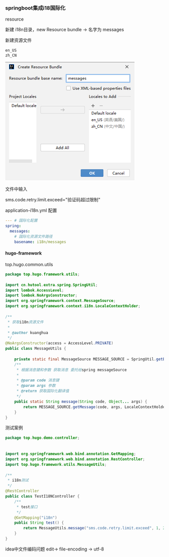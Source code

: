 ### springboot集成i18国际化

resource 

新建 i18n目录，new  Resource bundle  ->  名字为 messages

新建资源文件

```
en_US
zh_CN
```

![1692264640288](assets/1692264640288.png)



文件中输入

sms.code.retry.limit.exceed="验证码超过限制"



application-i18n.yml 配置 

```yml
--- # 国际化配置
spring:
  messages:
    # 国际化资源文件路径
    basename: i18n/messages
```



#### hugo-framework

top.hugo.common.utils

```java
package top.hugo.framework.utils;

import cn.hutool.extra.spring.SpringUtil;
import lombok.AccessLevel;
import lombok.NoArgsConstructor;
import org.springframework.context.MessageSource;
import org.springframework.context.i18n.LocaleContextHolder;

/**
 * 获取i18n资源文件
 *
 * @author kuanghua
 */
@NoArgsConstructor(access = AccessLevel.PRIVATE)
public class MessageUtils {

    private static final MessageSource MESSAGE_SOURCE = SpringUtil.getBean(MessageSource.class);
    /**
     * 根据消息键和参数 获取消息 委托给spring messageSource
     *
     * @param code 消息键
     * @param args 参数
     * @return 获取国际化翻译值
     */
    public static String message(String code, Object... args) {
        return MESSAGE_SOURCE.getMessage(code, args, LocaleContextHolder.getLocale());
    }
}
```

测试案例

```java
package top.hugo.demo.controller;


import org.springframework.web.bind.annotation.GetMapping;
import org.springframework.web.bind.annotation.RestController;
import top.hugo.framework.utils.MessageUtils;

/**
 * i18n测试
 */
@RestController
public class TestI18NController {
    /**
     * test接口
     */
    @GetMapping("i18n")
    public String test() {
        return MessageUtils.message("sms.code.retry.limit.exceed", 1, 2);
    }
}
```



idea中文件编码问题
 edit-> file-encoding -> utf-8